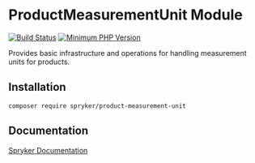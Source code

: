 # ProductMeasurementUnit Module
[![Build Status](https://travis-ci.org/spryker/product-measurement-unit.svg)](https://travis-ci.org/spryker/product-measurement-unit)
[![Minimum PHP Version](https://img.shields.io/badge/php-%3E%3D%207.3-8892BF.svg)](https://php.net/)

Provides basic infrastructure and operations for handling measurement units for products.

## Installation

```
composer require spryker/product-measurement-unit
```

## Documentation

[Spryker Documentation](https://academy.spryker.com/developing_with_spryker/module_guide/modules.html)

